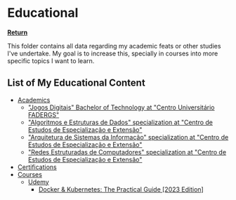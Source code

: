 # Educational

**[Return][back]**

This folder contains all data regarding my academic feats or other studies I've undertake. My goal is
to increase this, specially in courses into more specific topics I want to learn.

## List of My Educational Content

- [Academics][grad]
  - ["Jogos Digitais" Bachelor of Technology at "Centro Universitário FADERGS"][fadergs]
  - ["Algoritmos e Estruturas de Dados" specialization at "Centro de Estudos de Especialização e Extensão"][cenes-struct]
  - ["Arquitetura de Sistemas da Informação" specialization at "Centro de Estudos de Especialização e Extensão"][cenes-arch]
  - ["Redes Estruturadas de Computadores" specialization at "Centro de Estudos de Especialização e Extensão"][cenes-net]
- [Certifications][certs]
- [Courses][courses]
  - [Udemy][udemy]
    - [Docker & Kubernetes: The Practical Guide [2023 Edition]][u-docker]

<!--                              WHY THE REFERENCES IN ENGLISH?                               -->
<!-- You'll notice that the below references are in English.                                   -->
<!-- It was done this way so the exact hyperlinks among all languages can easily identifiable. -->
[back]: ../README.EN.md
[grad]: ./academics/README.EN.md
[fadergs]: ./academics/1-Jogos-Digitais/README.EN.md
[cenes-struct]: ./academics/2-Algoritmos-e-Estruturas-de-Dados/README.EN.md
[cenes-arch]: ./academics/3-Arquitetura-de-Sistemas-da-Informação/README.EN.md
[cenes-net]: ./academics/4-Redes-Estruturadas-de-Computadores/README.EN.md
[certs]: ./certifications/README.EN.md
[courses]: ./courses/README.EN.md
[udemy]: ./courses/Udemy/README.EN.md
[u-docker]:./courses/Udemy/Docker-and-Kubernetes-The-Practical-Guide/README.EN.md
